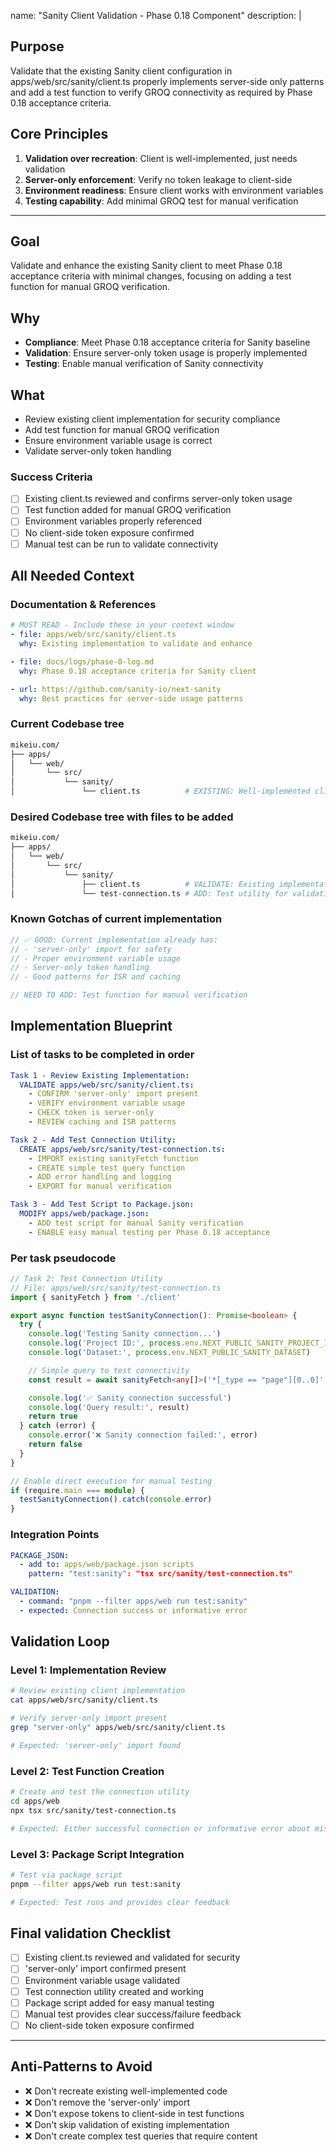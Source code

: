 name: "Sanity Client Validation - Phase 0.18 Component"
description: |

## Purpose

Validate that the existing Sanity client configuration in apps/web/src/sanity/client.ts properly implements server-side only patterns and add a test function to verify GROQ connectivity as required by Phase 0.18 acceptance criteria.

## Core Principles

1. **Validation over recreation**: Client is well-implemented, just needs validation
2. **Server-only enforcement**: Verify no token leakage to client-side
3. **Environment readiness**: Ensure client works with environment variables
4. **Testing capability**: Add minimal GROQ test for manual verification

---

## Goal

Validate and enhance the existing Sanity client to meet Phase 0.18 acceptance criteria with minimal changes, focusing on adding a test function for manual GROQ verification.

## Why

- **Compliance**: Meet Phase 0.18 acceptance criteria for Sanity baseline
- **Validation**: Ensure server-only token usage is properly implemented
- **Testing**: Enable manual verification of Sanity connectivity

## What

- Review existing client implementation for security compliance
- Add test function for manual GROQ verification
- Ensure environment variable usage is correct
- Validate server-only token handling

### Success Criteria

- [ ] Existing client.ts reviewed and confirms server-only token usage
- [ ] Test function added for manual GROQ verification
- [ ] Environment variables properly referenced
- [ ] No client-side token exposure confirmed
- [ ] Manual test can be run to validate connectivity

## All Needed Context

### Documentation & References

```yaml
# MUST READ - Include these in your context window
- file: apps/web/src/sanity/client.ts
  why: Existing implementation to validate and enhance

- file: docs/logs/phase-0-log.md
  why: Phase 0.18 acceptance criteria for Sanity client

- url: https://github.com/sanity-io/next-sanity
  why: Best practices for server-side usage patterns
```

### Current Codebase tree

```bash
mikeiu.com/
├── apps/
│   └── web/
│       └── src/
│           └── sanity/
│               └── client.ts          # EXISTING: Well-implemented client
```

### Desired Codebase tree with files to be added

```bash
mikeiu.com/
├── apps/
│   └── web/
│       └── src/
│           └── sanity/
│               ├── client.ts          # VALIDATE: Existing implementation
│               └── test-connection.ts # ADD: Test utility for validation
```

### Known Gotchas of current implementation

```typescript
// ✅ GOOD: Current implementation already has:
// - 'server-only' import for safety
// - Proper environment variable usage
// - Server-only token handling
// - Good patterns for ISR and caching

// NEED TO ADD: Test function for manual verification
```

## Implementation Blueprint

### List of tasks to be completed in order

```yaml
Task 1 - Review Existing Implementation:
  VALIDATE apps/web/src/sanity/client.ts:
    - CONFIRM 'server-only' import present
    - VERIFY environment variable usage
    - CHECK token is server-only
    - REVIEW caching and ISR patterns

Task 2 - Add Test Connection Utility:
  CREATE apps/web/src/sanity/test-connection.ts:
    - IMPORT existing sanityFetch function
    - CREATE simple test query function
    - ADD error handling and logging
    - EXPORT for manual verification

Task 3 - Add Test Script to Package.json:
  MODIFY apps/web/package.json:
    - ADD test script for manual Sanity verification
    - ENABLE easy manual testing per Phase 0.18 acceptance
```

### Per task pseudocode

```typescript
// Task 2: Test Connection Utility
// File: apps/web/src/sanity/test-connection.ts
import { sanityFetch } from './client'

export async function testSanityConnection(): Promise<boolean> {
  try {
    console.log('Testing Sanity connection...')
    console.log('Project ID:', process.env.NEXT_PUBLIC_SANITY_PROJECT_ID)
    console.log('Dataset:', process.env.NEXT_PUBLIC_SANITY_DATASET)

    // Simple query to test connectivity
    const result = await sanityFetch<any[]>('*[_type == "page"][0..0]', {})

    console.log('✅ Sanity connection successful')
    console.log('Query result:', result)
    return true
  } catch (error) {
    console.error('❌ Sanity connection failed:', error)
    return false
  }
}

// Enable direct execution for manual testing
if (require.main === module) {
  testSanityConnection().catch(console.error)
}
```

### Integration Points

```yaml
PACKAGE_JSON:
  - add to: apps/web/package.json scripts
    pattern: "test:sanity": "tsx src/sanity/test-connection.ts"

VALIDATION:
  - command: "pnpm --filter apps/web run test:sanity"
  - expected: Connection success or informative error
```

## Validation Loop

### Level 1: Implementation Review

```bash
# Review existing client implementation
cat apps/web/src/sanity/client.ts

# Verify server-only import present
grep "server-only" apps/web/src/sanity/client.ts

# Expected: 'server-only' import found
```

### Level 2: Test Function Creation

```bash
# Create and test the connection utility
cd apps/web
npx tsx src/sanity/test-connection.ts

# Expected: Either successful connection or informative error about missing env vars
```

### Level 3: Package Script Integration

```bash
# Test via package script
pnpm --filter apps/web run test:sanity

# Expected: Test runs and provides clear feedback
```

## Final validation Checklist

- [ ] Existing client.ts reviewed and validated for security
- [ ] 'server-only' import confirmed present
- [ ] Environment variable usage validated
- [ ] Test connection utility created and working
- [ ] Package script added for easy manual testing
- [ ] Manual test provides clear success/failure feedback
- [ ] No client-side token exposure confirmed

---

## Anti-Patterns to Avoid

- ❌ Don't recreate existing well-implemented code
- ❌ Don't remove the 'server-only' import
- ❌ Don't expose tokens to client-side in test functions
- ❌ Don't skip validation of existing implementation
- ❌ Don't create complex test queries that require content
